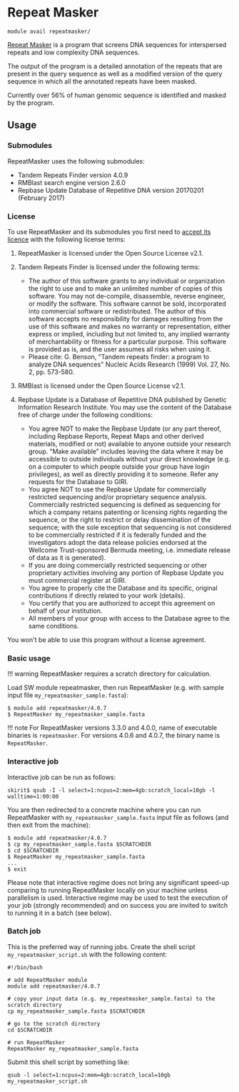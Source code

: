 # Repeat Masker 

    module avail repeatmasker/

[Repeat Masker](https://www.repeatmasker.org/) is a program that screens DNA sequences for interspersed repeats and low complexity DNA sequences. 

The output of the program is a detailed annotation of the repeats that are present in the query sequence as well as a modified version of the query sequence in which all the annotated repeats have been masked. 

Currently over 56% of human genomic sequence is identified and masked by the program.

## Usage

### Submodules

RepeatMasker uses the following submodules:

- Tandem Repeats Finder version 4.0.9
- RMBlast search engine version 2.6.0
- Repbase Update Database of Repetitive DNA version 20170201 (February 2017)

### License

To use RepeatMasker and its submodules you first need to [accept its licence](https://signup.e-infra.cz/meta/registrar/?vo=meta&group=lic_repeatmasker) with the following license terms:

1. RepeatMasker is licensed under the Open Source License v2.1.

2. Tandem Repeats Finder is licensed under the following terms:
    - The author of this software grants to any individual or organization the right to use and to make an unlimited number of copies of this software. You may not de-compile, disassemble, reverse engineer, or modify the software. This software cannot be sold, incorporated into commercial software or redistributed. The author of this software accepts no responsibility for damages resulting from the use of this software and makes no warranty or representation, either express or implied, including but not limited to, any implied warranty of merchantability or fitness for a particular purpose. This software is provided as is, and the user assumes all risks when using it.
    - Please cite: G. Benson, "Tandem repeats finder: a program to analyze DNA sequences" Nucleic Acids Research (1999) Vol. 27, No. 2, pp. 573-580.

3. RMBlast is licensed under the Open Source License v2.1.

4. Repbase Update is a Database of Repetitive DNA published by Genetic Information Research Institute. You may use the content of the Database free of charge under the following conditions:
    - You agree NOT to make the Repbase Update (or any part thereof, including Repbase Reports, Repeat Maps and other derived materials, modified or not) available to anyone outside your research group. "Make available" includes leaving the data where it may be accessible to outside individuals without your direct knowledge (e.g. on a computer to which people outside your group have login privileges), as well as directly providing it to someone. Refer any requests for the Database to GIRI.
    - You agree NOT to use the Repbase Update for commercially restricted sequencing and/or proprietary sequence analysis. Commercially restricted sequencing is defined as sequencing for which a company retains patenting or licensing rights regarding the sequence, or the right to restrict or delay dissemination of the sequence; with the sole exception that sequencing is not considered to be commercially restricted if it is federally funded and the investigators adopt the data release policies endorsed at the Wellcome Trust-sponsored Bermuda meeting, i.e. immediate release of data as it is generated).
    - If you are doing commercially restricted sequencing or other proprietary activities involving any portion of Repbase Update you must commercial register at GIRI.
    - You agree to properly cite the Database and its specific, original contributions if directly related to your work (details).
    - You certify that you are authorized to accept this agreement on behalf of your institution.
    - All members of your group with access to the Database agree to the same conditions.

You won't be able to use this program without a license agreement.

### Basic usage

!!! warning
    RepeatMasker requires a scratch directory for calculation.

Load SW module repeatmasker, then run RepeatMasker (e.g. with sample input file `my_repeatmasker_sample.fasta`):

```
$ module add repeatmasker/4.0.7
$ RepeatMasker my_repeatmasker_sample.fasta
```

!!! note
    For RepeatMasker versions 3.3.0 and 4.0.0, name of executable binaries is `repeatmasker`. For versions 4.0.6 and 4.0.7, the binary name is `RepeatMasker`.

### Interactive job

Interactive job can be run as follows:

    skirit$ qsub -I -l select=1:ncpus=2:mem=4gb:scratch_local=10gb -l walltime=1:00:00

You are then redirected to a concrete machine where you can run RepeatMasker with `my_repeatmasker_sample.fasta` input file as follows (and then exit from the machine):

```
$ module add repeatmasker/4.0.7
$ cp my_repeatmasker_sample.fasta $SCRATCHDIR
$ cd $SCRATCHDIR
$ RepeatMasker my_repeatmasker_sample.fasta
...
$ exit
```

Please note that interactive regime does not bring any significant speed-up comparing to running RepeatMasker locally on your machine unless parallelism is used. Interactive regime may be used to test the execution of your job (strongly recommended) and on success you are invited to switch to running it in a batch (see below).

### Batch job

This is the preferred way of running jobs. Create the shell script `my_repeatmasker_script.sh` with the following content:

```
#!/bin/bash

# add RepeatMasker module
module add repeatmasker/4.0.7

# copy your input data (e.g. my_repeatmasker_sample.fasta) to the scratch directory
cp my_repeatmasker_sample.fasta $SCRATCHDIR

# go to the scratch directory
cd $SCRATCHDIR

# run RepeatMasker
RepeatMasker my_repeatmasker_sample.fasta
```

Submit this shell script by something like:

    qsub -l select=1:ncpus=2:mem=4gb:scratch_local=10gb my_repeatmasker_script.sh



